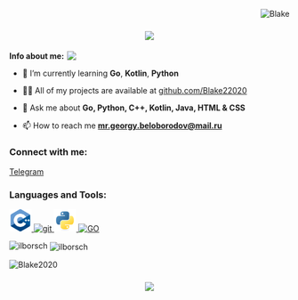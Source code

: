 <p align="right"> <img src="https://komarev.com/ghpvc/?username=JaKooLit&label=Profile%20views&color=0e75b6&size=24&style=flat" alt="Blake" /> </p>

<h3 align="center">
  <img src="https://readme-typing-svg.herokuapp.com/?font=Righteous&size=35&center=true&vCenter=true&width=1600&height=70&duration=4000&lines=Hello+There!+I'm+Blake+" />
</h3>


<img align="right" width="400" src="https://i.pinimg.com/originals/e4/26/70/e426702edf874b181aced1e2fa5c6cde.gif">

**Info about me:**

- 🌱 I’m currently learning **Go**, **Kotlin**, **Python**

- 👨‍💻 All of my projects are available at [github.com/Blake22020](https://github.com/Blake22020)

- 💬 Ask me about **Go, Python, C++, Kotlin, Java, HTML & CSS**

- 📫 How to reach me **mr.georgy.beloborodov@mail.ru**


<h3 align="left">Connect with me:</h3>
<p align="left">
<a href="https://t.me/BLAKE_000" target="blank">Telegram</a>


<h3 align="left">Languages and Tools:</h3>
<p align="left"> <a href="https://www.w3schools.com/cpp/" target="_blank" rel="noreferrer"> <img src="https://raw.githubusercontent.com/devicons/devicon/master/icons/cplusplus/cplusplus-original.svg" alt="cplusplus" width="40" height="40"/> </a>  <a href="https://git-scm.com/" target="_blank" rel="noreferrer"> <img src="https://www.vectorlogo.zone/logos/git-scm/git-scm-icon.svg" alt="git" width="40" height="40"/> </a> <a href="https://www.python.org" target="_blank" rel="noreferrer"> <img src="https://raw.githubusercontent.com/devicons/devicon/master/icons/python/python-original.svg" alt="python" width="40" height="40"/> </a> <a href="https://go.dev/" target="_blank" rel="noreferrer"> <img src="https://go.dev/images/go-logo-white.svg" alt="GO" width="40" height="40"/> </a></p>


<p><img align="left" src="https://github-readme-stats.vercel.app/api/top-langs?username=Blake22020&show_icons=true&theme=dark&locale=en&layout=compact" alt="ilborsch" /></p>

<p>&nbsp;<img align="center" src="https://github-readme-stats.vercel.app/api?username=Blake22020&show_icons=true&theme=dark&locale=en" alt="ilborsch" /></p>

<p><img align="center" src="https://github-readme-streak-stats.herokuapp.com/?user=Blake22020rsch&theme=dark" alt="Blake2020" /></p>

<h3 align="center">
  <img src="https://readme-typing-svg.herokuapp.com/?font=Righteous&size=35&center=true&vCenter=true&width=1600&height=70&duration=4000&lines=Thanks+for+your+attention" />
</h3>